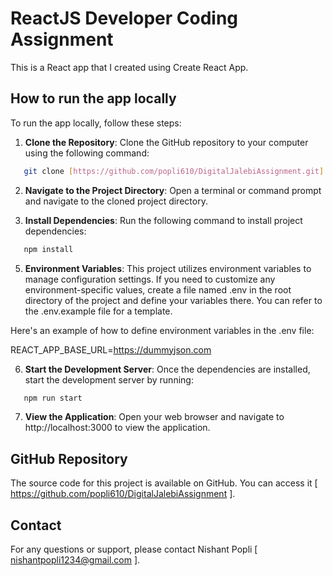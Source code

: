 # ReactJS Developer Coding Assignment

This is a React app that I created using Create React App.

## How to run the app locally

To run the app locally, follow these steps:

1. **Clone the Repository**: Clone the GitHub repository to your computer using the following command:
```bash
   git clone [https://github.com/popli610/DigitalJalebiAssignment.git]
```

2. **Navigate to the Project Directory**: Open a terminal or command prompt and navigate to the cloned project directory.

4. **Install Dependencies**: Run the following command to install project dependencies:

```bash
   npm install
```
5. **Environment Variables**: This project utilizes environment variables to manage configuration settings. If you need to customize any environment-specific values, create a file named .env in the root directory of the project and define your variables there. You can refer to the .env.example file for a template.

Here's an example of how to define environment variables in the .env file:

REACT_APP_BASE_URL=https://dummyjson.com


6. **Start the Development Server**:  Once the dependencies are installed, start the development server by running:
```bash
   npm run start
```
7. **View the Application**:  Open your web browser and navigate to http://localhost:3000 to view the application.

## GitHub Repository
The source code for this project is available on GitHub. You can access it [ https://github.com/popli610/DigitalJalebiAssignment ].

## Contact

For any questions or support, please contact Nishant Popli [ nishantpopli1234@gmail.com ].

